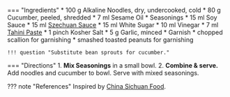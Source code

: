 === "Ingredients"
    * 100 g Alkaline Noodles, dry, undercooked, cold
    * 80 g Cucumber, peeled, shredded
    * 7 ml Sesame Oil
    * Seasonings
        * 15 ml Soy Sauce
        * 15 ml [Szechuan Sauce](../sauces/szechuan-sauce.md)
        * 15 ml White Sugar
        * 10 ml Vinegar
        * 7 ml [Tahini Paste](../sauces/tahini-paste.md)
        * 1 pinch Kosher Salt
        * 5 g Garlic, minced
    * Garnish
        * chopped scallion for garnishing
        * smashed toasted peanuts for garnishing

    !!! question "Substitute bean sprouts for cucumber."


=== "Directions"
    1. **Mix Seasonings** in a small bowl.
    2. **Combine & serve.** Add noodles and cucumber to bowl. Serve with mixed seasonings.


??? note "References"
    Inspired by [China Sichuan Food](https://www.chinasichuanfood.com/szechuan-cold-noodles/).
